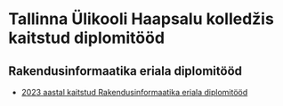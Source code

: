 # Tallinna Ülikooli Haapsalu kolledžis kaitstud diplomitööd

## Rakendusinformaatika eriala diplomitööd
- [2023 aastal kaitstud Rakendusinformaatika eriala diplomitööd](./RIF/2023/README.md)
